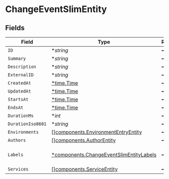 # ChangeEventSlimEntity


## Fields

| Field                                                                                             | Type                                                                                              | Required                                                                                          | Description                                                                                       |
| ------------------------------------------------------------------------------------------------- | ------------------------------------------------------------------------------------------------- | ------------------------------------------------------------------------------------------------- | ------------------------------------------------------------------------------------------------- |
| `ID`                                                                                              | **string*                                                                                         | :heavy_minus_sign:                                                                                | N/A                                                                                               |
| `Summary`                                                                                         | **string*                                                                                         | :heavy_minus_sign:                                                                                | N/A                                                                                               |
| `Description`                                                                                     | **string*                                                                                         | :heavy_minus_sign:                                                                                | N/A                                                                                               |
| `ExternalID`                                                                                      | **string*                                                                                         | :heavy_minus_sign:                                                                                | N/A                                                                                               |
| `CreatedAt`                                                                                       | [*time.Time](https://pkg.go.dev/time#Time)                                                        | :heavy_minus_sign:                                                                                | N/A                                                                                               |
| `UpdatedAt`                                                                                       | [*time.Time](https://pkg.go.dev/time#Time)                                                        | :heavy_minus_sign:                                                                                | N/A                                                                                               |
| `StartsAt`                                                                                        | [*time.Time](https://pkg.go.dev/time#Time)                                                        | :heavy_minus_sign:                                                                                | N/A                                                                                               |
| `EndsAt`                                                                                          | [*time.Time](https://pkg.go.dev/time#Time)                                                        | :heavy_minus_sign:                                                                                | N/A                                                                                               |
| `DurationMs`                                                                                      | **int*                                                                                            | :heavy_minus_sign:                                                                                | N/A                                                                                               |
| `DurationIso8601`                                                                                 | **string*                                                                                         | :heavy_minus_sign:                                                                                | N/A                                                                                               |
| `Environments`                                                                                    | [][components.EnvironmentEntryEntity](../../models/components/environmententryentity.md)          | :heavy_minus_sign:                                                                                | N/A                                                                                               |
| `Authors`                                                                                         | [][components.AuthorEntity](../../models/components/authorentity.md)                              | :heavy_minus_sign:                                                                                | N/A                                                                                               |
| `Labels`                                                                                          | [*components.ChangeEventSlimEntityLabels](../../models/components/changeeventslimentitylabels.md) | :heavy_minus_sign:                                                                                | An object of label key and values                                                                 |
| `Services`                                                                                        | [][components.ServiceEntity](../../models/components/serviceentity.md)                            | :heavy_minus_sign:                                                                                | N/A                                                                                               |
